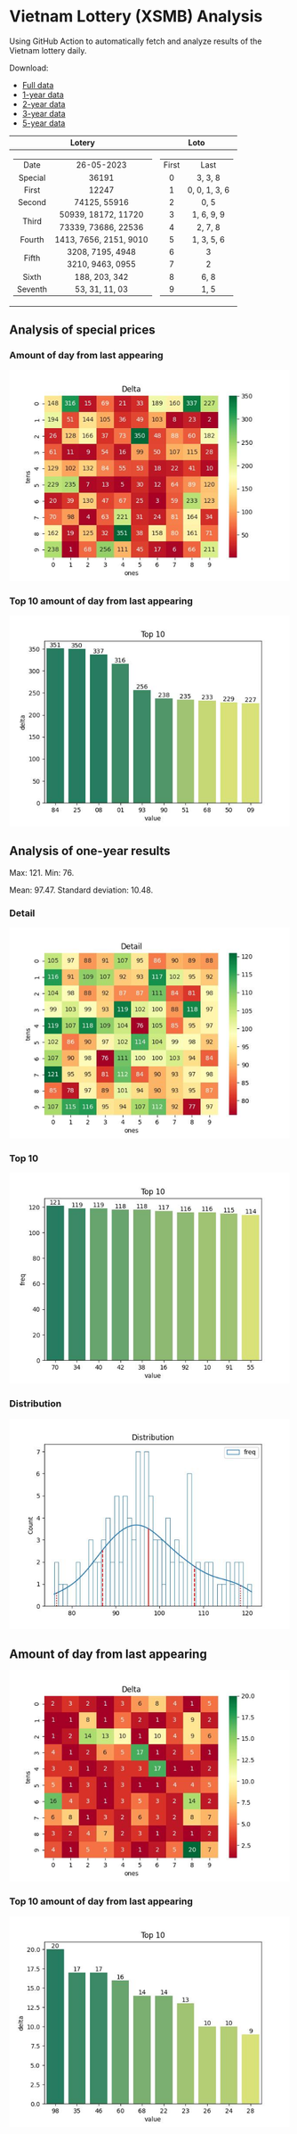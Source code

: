 # Vietnam Lottery (XSMB) Analysis

Using GitHub Action to automatically fetch and analyze results of the Vietnam lottery daily.

Download:

* [Full data](https://raw.githubusercontent.com/khiemdoan/vietnam-lottery-xsmb-analysis/main/results/xsmb.csv)
* [1-year data](https://raw.githubusercontent.com/khiemdoan/vietnam-lottery-xsmb-analysis/main/results/xsmb_1_year.csv)
* [2-year data](https://raw.githubusercontent.com/khiemdoan/vietnam-lottery-xsmb-analysis/main/results/xsmb_2_year.csv)
* [3-year data](https://raw.githubusercontent.com/khiemdoan/vietnam-lottery-xsmb-analysis/main/results/xsmb_3_year.csv)
* [5-year data](https://raw.githubusercontent.com/khiemdoan/vietnam-lottery-xsmb-analysis/main/results/xsmb_5_year.csv)

| Lotery      | Loto |
| :-----------: | :-----------: |
| <table><tr><td>Date</td><td>26-05-2023</td></tr><tr><td>Special</td><td>36191</td></tr><tr><td>First</td><td>12247</td></tr><tr><td>Second</td><td>74125, 55916</td></tr><tr><td rowspan="2">Third</td><td>50939, 18172, 11720</td></tr><tr><td>73339, 73686, 22536</td></tr><tr><td>Fourth</td><td>1413, 7656, 2151, 9010</td></tr><tr><td rowspan="2">Fifth</td><td>3208, 7195, 4948</td></tr><tr><td>3210, 9463, 0955</td></tr><tr><td>Sixth</td><td>188, 203, 342</td></tr><tr><td>Seventh</td><td>53, 31, 11, 03</td></tr></table> | <table><tr><td>First</td><td>Last</td></tr><tr><td>0</td><td>3, 3, 8</td></tr><tr><td>1</td><td>0, 0, 1, 3, 6</td></tr><tr><td>2</td><td>0, 5</td></tr><tr><td>3</td><td>1, 6, 9, 9</td></tr><tr><td>4</td><td>2, 7, 8</td></tr><tr><td>5</td><td>1, 3, 5, 6</td></tr><tr><td>6</td><td>3</td></tr><tr><td>7</td><td>2</td></tr><tr><td>8</td><td>6, 8</td></tr><tr><td>9</td><td>1, 5</td></tr></table> |


<h2>Analysis of special prices</h2>

<h3>Amount of day from last appearing</h3>

![Delta](images/special_delta.jpg)

<h3>Top 10 amount of day from last appearing</h3>

![Delta top 10](images/special_delta_top_10.jpg)

<h2>Analysis of one-year results</h2>

Max: 121. Min: 76.

Mean: 97.47. Standard deviation: 10.48.

<h3>Detail</h3>

![Detail](images/heatmap.jpg)

<h3>Top 10</h3>

![Top 10](images/top-10.jpg)

<h3>Distribution</h3>

![Distribution](images/distribution.jpg)

<h2>Amount of day from last appearing</h2>

![Delta](images/delta.jpg)

<h3>Top 10 amount of day from last appearing</h3>

![Delta top 10](images/delta_top_10.jpg)